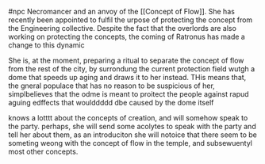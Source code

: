 #npc 
Necromancer and an anvoy of the [[Concept of Flow]]. She has recently been appointed to fulfil the urpose of protecting the concept from the Engineering collective. Despite the fact that the overlords are also working on protecting the concepts, the coming of Ratronus has made a change to this dynamic

She is, at the moment, preparing a ritual to separate the concept of flow from the rest of the city, by surrondung the current protection field wutgh a dome that speeds up aging and draws it to her instead. THis means that, the gneral populace that has no reason to be suspicious of her, simplbelieves that the odme is meant to proitect the people against rapud aguing edffects that woulddddd dbe caused by the dome itself

knows a lotttt about the concepts of creation, and will somehow speak to the party.
perhaps, she will send some acolytes to speak with the party and tell her about them, as an introduciton
she will notoice that there seem to be someting weong with the concept of flow in the temple, and subsewuentyl most other concepts.

